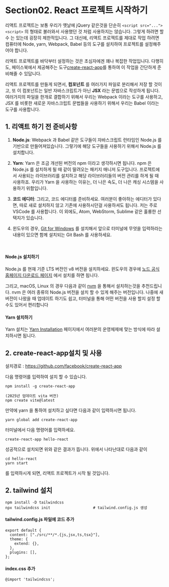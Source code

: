 # Section02. React 프로젝트 시작하기



리액트 프로젝트는 보통 우리가 옛날에 jQuery 같은것을 단순히 `<script src="..."><script>` 의 형태로 불러와서 사용했던 것 처럼 사용하지는 않습니다. 그렇게 하려면 할 수 는 있는데 굉장히 제한적입니다. 그 대신에, 리액트 프로젝트를 제대로 작업 하려면 컴퓨터에 Node, yarn, Webpack, Babel 등의 도구를 설치하여 프로젝트를 설정해주어야 합니다.

리액트 프로젝트를 바닥부터 설정하는 것은 초심자에겐 꽤나 복잡한 작업입니다. 다행히도, 페이스북에서 제공해주는 도구[create-react-app](https://github.com/facebook/create-react-app)를 통하여 이 작업을 간단하게 준비해줄 수 있답니다.

리액트 프로젝트를 만들게 되면서, **컴포넌트** 를 여러가지 파일로 분리해서 저장 할 것이고, 또 이 컴포넌트는 일반 자바스크립트가 아닌 **JSX** 라는 문법으로 작성하게 됩니다. 여러가지의 파일을 한개로 결합하기 위해서 우리는 Webpack 이라는 도구를 사용하고, JSX 를 비롯한 새로운 자바스크립트 문법들을 사용하기 위해서 우리는 Babel 이라는 도구를 사용합니다.



## 1. 리액트 하기 전 준비사항

1. **Node.js**: Webpack 과 Babel 같은 도구들이 자바스크립트 런타임인 Node.js 를 기반으로 만들어져있습니다. 그렇기에 해당 도구들을 사용하기 위해서 Node.js 를 설치합니다.

2. **Yarn**: Yarn 은 조금 개선된 버전의 npm 이라고 생각하시면 됩니다. npm 은 Node.js 를 설치하게 될 때 같이 딸려오는 패키지 매니저 도구입니다. 프로젝트에서 사용되는 라이브러리를 설치하고 해당 라이브러리들의 버전 관리를 하게 될 때 사용하죠. 우리가 Yarn 을 사용하는 이유는, 더 나은 속도, 더 나은 캐싱 시스템을 사용하기 위함입니다.

3. **코드 에디터**: 그리고, 코드 에디터를 준비하세요. 여러분이 좋아하는 에디터가 있다면, 따로 새로 설치하지 않고 기존에 사용하시던걸 사용하셔도 됩니다. 저는 주로 VSCode 를 사용합니다. 이 외에도, Atom, WebStorm, Sublime 같은 훌륭한 선택지가 있습니다.

4. 윈도우의 경우, [Git for Windows](https://gitforwindows.org/) 를 설치해서 앞으로 터미널에 무엇을 입력하라는 내용이 있으면 함께 설치되는 Git Bash 를 사용하세요.

   ​

#### Node.js 설치하기

Node.js 를 현재 기준 LTS 버전인 v8 버전을 설치하세요. 윈도우의 경우에 [노드 공식 홈페이지 다운로드 페이지](https://nodejs.org/ko/download/) 에서 설치를 하면 됩니다.

그리고, macOS, Linux 의 경우 다음과 같이 [nvm](https://github.com/creationix/nvm) 을 통해서 설치하는것을 추천드립니다. nvm 은 여러 종류의 Node.js 버전을 설치 할 수 있게 해주는 버전입니다. 나중에 새 버전이 나왔을 때 업데이트 하기도 쉽고, 터미널을 통해 어떤 버전을 사용 할지 설정 할 수도 있어서 편리합니다

#### Yarn 설치하기

Yarn 설치는 [Yarn Installation](https://yarnpkg.com/en/docs/install) 페이지에서 여러분의 운영체제에 맞는 방식에 따라 설치하시면 됩니다.



## 2. create-react-app설치 및 사용

설치경로 : https://github.com/facebook/create-react-app

다음 명령어를 입력하여 설치 할 수 있습니다.

```
npm install -g create-react-app
```
```
(2025년 업데이트 vita 버전)
npm create vite@latest
```

만약에 yarn 을 통하여 설치하고 싶다면 다음과 같이 입력하시면 됩니다.

```
yarn global add create-react-app
```



터미널에서 다음 명령어를 입력하세요.

```
create-react-app hello-react
```

성공적으로 설치되면 위와 같은 결과가 뜹니다. 위에서 나타난대로 다음과 같이

```
cd hello-react
yarn start
```

를 입력하시게 되면, 리액트 프로젝트가 시작 될 것입니다.

## 2. tailwind 설치
```
npm install -D tailwindcss
npx tailwindcss init                   # tailwind.config.js 생성
```

#### tailwind.config.js 파일에 코드 추가
```
export default {
  content: ["./src/**/*.{js,jsx,ts,tsx}"],
  theme: {
    extend: {},
  },
  plugins: [],
};
```

#### index.css 추가
```
@import 'tailwindcss';
```
